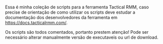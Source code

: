 Essa é minha coleção de scripts para a ferramenta Tactical RMM, caso precise de orientação de como utilizar os scripts deve estudar a documentação dos desenvolvedores da ferramenta em https://docs.tacticalrmm.com/.

Os scripts são todos comentados, portanto prestem atenção! Pode ser necessário alterar manualmente versão de executaveis ou url de download.
